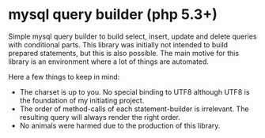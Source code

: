 mysql query builder (php 5.3+)
==============================
Simple mysql query builder to build select, insert, update and delete queries with conditional parts.
This library was initially not intended to build prepared statements, but this is also possible.
The main motive for this library is an environment where a lot of things are automated.

Here a few things to keep in mind:

* The charset is up to you. No special binding to UTF8 although UTF8 is the foundation of my initiating project.
* The order of method-calls of each statement-builder is irrelevant. The resulting query will always render the right order.
* No animals were harmed due to the production of this library.